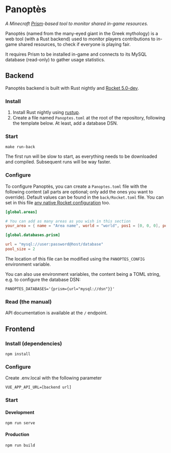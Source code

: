 # Panoptès

_A Minecraft [Prism](https://www.spigotmc.org/resources/prism.75166/)-based tool to monitor shared in-game resources._

Panoptès (named from the many-eyed giant in the Greek mythology) is a web tool (with a Rust backend) used to monitor
players contributions to in-game shared resources, to check if everyone is playing fair.

It requires Prism to be installed in-game and connects to its MySQL database (read-only) to gather usage statistics.

## Backend

Panoptès backend is built with Rust nightly and [Rocket 5.0-dev](https://rocket.rs/master/).

### Install

1. Install Rust nightly using [rustup](https://rustup.rs).
2. Create a file named `Panoptes.toml` at the root of the repository, following the template below. At least, add a
   database DSN.

### Start

```
make run-back
```

The first run will be slow to start, as everything needs to be downloaded and compiled. Subsequent runs will be way
faster.

### Configure

To configure Panoptès, you can create a `Panoptes.toml` file with the following content (all parts are optional;
only add the ones you want to override). Default values can be found in the `back/Rocket.toml` file. You can set
in this file [any native Rocket configuration](https://rocket.rs/master/guide/configuration/#overview) too.

```toml
[global.areas]

# You can add as many areas as you wish in this section
your_area = { name = "Area name", world = "world", pos1 = [0, 0, 0], pos2 = [400, 256, 800] }

[global.databases.prism]

url = "mysql://user:password@host/database"
pool_size = 2
```

The location of this file can be modified using the `PANOPTES_CONFIG` environment variable.

You can also use environment variables, the content being a TOML string, e.g. to configure the database DSN:

```env
PANOPTES_DATABASES='{prism={url="mysql://dsn"}}' 
```

### Read (the manual)

API documentation is available at the `/` endpoint.

## Frontend

### Install (dependencies)
```
npm install
```

### Configure
Create .env.local with the following parameter
```
VUE_APP_API_URL=[backend url]
```

### Start
#### Development
```
npm run serve
```

#### Production
```
npm run build
```
